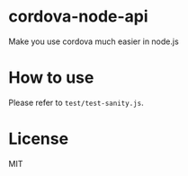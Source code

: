# cordova-node-api
Make you use cordova much easier in node.js

# How to use
Please refer to `test/test-sanity.js`.

# License
MIT

